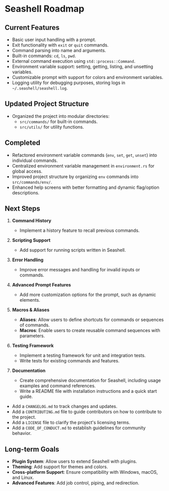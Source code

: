# Seashell Roadmap

## Current Features
- Basic user input handling with a prompt.
- Exit functionality with `exit` or `quit` commands.
- Command parsing into name and arguments.
- Built-in commands: `cd`, `ls`, `pwd`.
- External command execution using `std::process::Command`.
- Environment variable support: setting, getting, listing, and unsetting variables.
- Customizable prompt with support for colors and environment variables.
- Logging utility for debugging purposes, storing logs in `~/.seashell/seashell.log`.

## Updated Project Structure
- Organized the project into modular directories:
  - `src/commands/` for built-in commands.
  - `src/utils/` for utility functions.

## Completed
- Refactored environment variable commands (`env`, `set`, `get`, `unset`) into individual commands.
- Centralized environment variable management in `environment.rs` for global access.
- Improved project structure by organizing `env` commands into `src/commands/env/`.
- Enhanced help screens with better formatting and dynamic flag/option descriptions.

## Next Steps
1. **Command History**
   - Implement a history feature to recall previous commands.

2. **Scripting Support**
   - Add support for running scripts written in Seashell.

3. **Error Handling**
   - Improve error messages and handling for invalid inputs or commands.

4. **Advanced Prompt Features**
   - Add more customization options for the prompt, such as dynamic elements.

5. **Macros & Aliases**
   - **Aliases**: Allow users to define shortcuts for commands or sequences of commands.
   - **Macros**: Enable users to create reusable command sequences with parameters.

6. **Testing Framework**
   - Implement a testing framework for unit and integration tests.
   - Write tests for existing commands and features.

7. **Documentation**
   - Create comprehensive documentation for Seashell, including usage examples and command references.
   - Write a README file with installation instructions and a quick start guide.
- Add a `CHANGELOG.md` to track changes and updates.
- Add a `CONTRIBUTING.md` file to guide contributors on how to contribute to the project.
- Add a `LICENSE` file to clarify the project's licensing terms.
- Add a `CODE_OF_CONDUCT.md` to establish guidelines for community behavior.

## Long-term Goals
- **Plugin System**: Allow users to extend Seashell with plugins.
- **Theming**: Add support for themes and colors.
- **Cross-platform Support**: Ensure compatibility with Windows, macOS, and Linux.
- **Advanced Features**: Add job control, piping, and redirection.